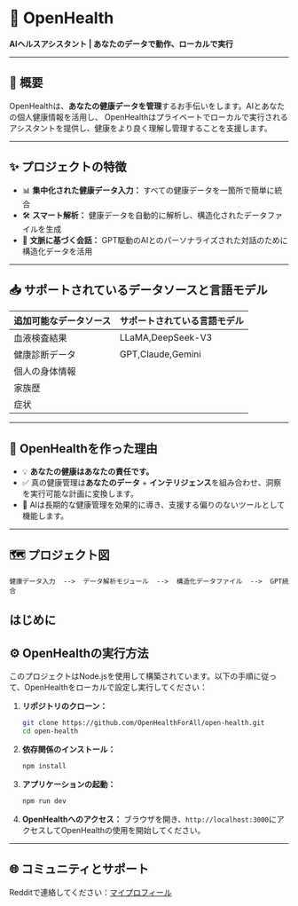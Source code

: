 # 🚀 **OpenHealth**

**AIヘルスアシスタント | あなたのデータで動作、ローカルで実行**

---

## 🌟 概要

OpenHealthは、**あなたの健康データを管理**するお手伝いをします。AIとあなたの個人健康情報を活用し、
OpenHealthはプライベートでローカルで実行されるアシスタントを提供し、健康をより良く理解し管理することを支援します。

---

## ✨ プロジェクトの特徴

- 📊 **集中化された健康データ入力：** すべての健康データを一箇所で簡単に統合
- 🛠️ **スマート解析：** 健康データを自動的に解析し、構造化されたデータファイルを生成
- 🤝 **文脈に基づく会話：** GPT駆動のAIとのパーソナライズされた対話のために構造化データを活用

---

## 📥 サポートされているデータソースと言語モデル

| **追加可能なデータソース** | **サポートされている言語モデル** |
|--------------------------|--------------------------------|
| 血液検査結果              | LLaMA,DeepSeek-V3               |
| 健康診断データ            | GPT,Claude,Gemini               |
| 個人の身体情報            |                                |
| 家族歴                    |                                |
| 症状                      |                                |

---

## 🤔 OpenHealthを作った理由

- 💡 **あなたの健康はあなたの責任です。**
- ✅ 真の健康管理は**あなたのデータ** + **インテリジェンス**を組み合わせ、洞察を実行可能な計画に変換します。
- 🧠 AIは長期的な健康管理を効果的に導き、支援する偏りのないツールとして機能します。

---

## 🗺️ プロジェクト図

```plaintext
健康データ入力  -->  データ解析モジュール  -->  構造化データファイル  -->  GPT統合
```

## はじめに

## ⚙️ OpenHealthの実行方法

このプロジェクトはNode.jsを使用して構築されています。以下の手順に従って、OpenHealthをローカルで設定し実行してください：

1. **リポジトリのクローン：**

   ```bash
   git clone https://github.com/OpenHealthForAll/open-health.git
   cd open-health
   ```

2. **依存関係のインストール：**

   ```bash
   npm install
   ```

3. **アプリケーションの起動：**

   ```bash
   npm run dev
   ```

4. **OpenHealthへのアクセス：**
   ブラウザを開き、`http://localhost:3000`にアクセスしてOpenHealthの使用を開始してください。

---

## 🌐 コミュニティとサポート

Redditで連絡してください：[マイプロフィール](https://www.reddit.com/user/Dry_Steak30/) 